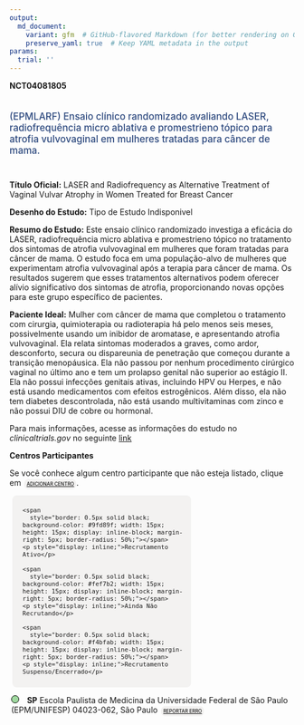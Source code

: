 ```yaml
---
output: 
  md_document:
    variant: gfm  # GitHub-flavored Markdown (for better rendering on GitHub)
    preserve_yaml: true  # Keep YAML metadata in the output
params:
  trial: ''
---
```


<script async src="https://scripts.simpleanalyticscdn.com/latest.js"></script>

**NCT04081805**

<div style="padding: 5px 5px 5px 0px; font-size: 1.20em; font-weight: 500; color: #2E4A7F; text-align: left; margin-bottom: 20px">

(EPMLARF) Ensaio clínico randomizado avaliando LASER, radiofrequência
micro ablativa e promestrieno tópico para atrofia vulvovaginal em
mulheres tratadas para câncer de mama.

</div>

**Título Oficial:** LASER and Radiofrequency as Alternative Treatment of
Vaginal Vulvar Atrophy in Women Treated for Breast Cancer

**Desenho do Estudo:** Tipo de Estudo Indisponivel

**Resumo do Estudo:** Este ensaio clínico randomizado investiga a
eficácia do LASER, radiofrequência micro ablativa e promestrieno tópico
no tratamento dos sintomas de atrofia vulvovaginal em mulheres que foram
tratadas para câncer de mama. O estudo foca em uma população-alvo de
mulheres que experimentam atrofia vulvovaginal após a terapia para
câncer de mama. Os resultados sugerem que esses tratamentos alternativos
podem oferecer alívio significativo dos sintomas de atrofia,
proporcionando novas opções para este grupo específico de pacientes.

**Paciente Ideal:** Mulher com câncer de mama que completou o tratamento
com cirurgia, quimioterapia ou radioterapia há pelo menos seis meses,
possivelmente usando um inibidor de aromatase, e apresentando atrofia
vulvovaginal. Ela relata sintomas moderados a graves, como ardor,
desconforto, secura ou dispareunia de penetração que começou durante a
transição menopáusica. Ela não passou por nenhum procedimento cirúrgico
vaginal no último ano e tem um prolapso genital não superior ao estágio
II. Ela não possui infecções genitais ativas, incluindo HPV ou Herpes, e
não está usando medicamentos com efeitos estrogênicos. Além disso, ela
não tem diabetes descontrolada, não está usando multivitaminas com zinco
e não possui DIU de cobre ou hormonal.

Para mais informações, acesse as informações do estudo no
*clinicaltrials.gov* no seguinte
[link](https://clinicaltrials.gov/ct2/show/NCT04081805)

**Centros Participantes**

Se você conhece algum centro participante que não esteja listado, clique
em
<span style="color: #2E4A7F; margin-left: 2px; padding: 4px; background-color: #f3f2f1; border-radius: 8px; font-weight: 500; font-size: 0.6em"><a
href="https://flazar.shinyapps.io/formsapp?study_nct_id=NCT04081805&amp;location_id=N%2FA&amp;location_full_name=N%2FA&amp;form_type=Adicionar%20Centro"
target="_blank">ADICIONAR CENTRO</a></span>.

<div style="margin-bottom: 8px; margin-left: 5px; padding: 8px; max-width: 300px; background-color: #f3f2f1; border-radius: 8px; font-size: 0.9em">

<div style="margin-left: 10px;">

    <span 
      style="border: 0.5px solid black; background-color: #9fd89f; width: 15px; height: 15px; display: inline-block; margin-right: 5px; border-radius: 50%;"></span>
    <p style="display: inline;">Recrutamento Ativo</p>

</div>

<div style="margin-left: 10px;">

    <span 
      style="border: 0.5px solid black; background-color: #fef7b2; width: 15px; height: 15px; display: inline-block; margin-right: 5px; border-radius: 50%;"></span>
    <p style="display: inline;">Ainda Não Recrutando</p>

</div>

<div style="margin-left: 10px;">

    <span 
      style="border: 0.5px solid black; background-color: #f4bfab; width: 15px; height: 15px; display: inline-block; margin-right: 5px; border-radius: 50%;"></span>
    <p style="display: inline;">Recrutamento Suspenso/Encerrado</p>

</div>

</div>

<div style="margin: 3px;">

<span style="border: 0.5px solid black; display: inline-block; width: 12px; height: 12px; border-radius: 50%; margin-right: 10px; padding-bottom: 0px; background-color: #9fd89f;"></span>
<b>SP</b> Escola Paulista de Medicina da Universidade Federal de São
Paulo (EPM/UNIFESP) 04023-062, São Paulo
<span style="color: #2E4A7F; margin-left: 2px; padding: 4px; background-color: #f3f2f1; border-radius: 8px; font-weight: 500; font-size: 0.6em"><a
href="https://flazar.shinyapps.io/formsapp?study_nct_id=NCT04081805&amp;location_id=FEDERALUNIVERSITYOFSAOPAULOUNIFESPSAOPAULOSP04023062BRAZIL&amp;location_full_name=Escola%20Paulista%20de%20Medicina%20da%20Universidade%20Federal%20de%20S%C3%A3o%20Paulo%20%28EPM%2FUNIFESP%29%2C%2004023-062%2C%20S%C3%A3o%20Paulo&amp;form_type=Reportar%20Erro"
target="_blank">REPORTAR ERRO</a></span>

</div>

